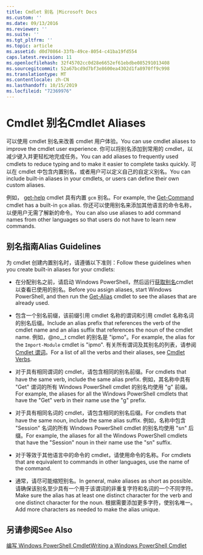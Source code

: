 ```yaml
---
title: Cmdlet 别名 |Microsoft Docs
ms.custom: ''
ms.date: 09/13/2016
ms.reviewer: ''
ms.suite: ''
ms.tgt_pltfrm: ''
ms.topic: article
ms.assetid: d0d70864-33fb-49ce-8054-c41ba19fd554
caps.latest.revision: 11
ms.openlocfilehash: 32f45702cc0d28e6652ef61ebdbe085291013408
ms.sourcegitcommit: 52a67bcd9d7bf3e8600ea4302d1fa8970ff9c998
ms.translationtype: MT
ms.contentlocale: zh-CN
ms.lasthandoff: 10/15/2019
ms.locfileid: "72369976"
---
```

# <a name="cmdlet-aliases"></a><span data-ttu-id="644ed-102">Cmdlet 别名</span><span class="sxs-lookup"><span data-stu-id="644ed-102">Cmdlet Aliases</span></span>

<span data-ttu-id="644ed-103">可以使用 cmdlet 别名来改善 cmdlet 用户体验。</span><span class="sxs-lookup"><span data-stu-id="644ed-103">You can use cmdlet aliases to improve the cmdlet user experience.</span></span> <span data-ttu-id="644ed-104">你可以将别名添加到常用的 cmdlet，以减少键入并更轻松地完成任务。</span><span class="sxs-lookup"><span data-stu-id="644ed-104">You can add aliases to frequently used cmdlets to reduce typing and to make it easier to complete tasks quickly.</span></span> <span data-ttu-id="644ed-105">可以在 cmdlet 中包含内置别名，或者用户可以定义自己的自定义别名。</span><span class="sxs-lookup"><span data-stu-id="644ed-105">You can include built-in aliases in your cmdlets, or users can define their own custom aliases.</span></span>

<span data-ttu-id="644ed-106">例如， [get-help](/powershell/module/microsoft.powershell.core/get-command) cmdlet 具有内置 `gcm` 别名。</span><span class="sxs-lookup"><span data-stu-id="644ed-106">For example, the [Get-Command](/powershell/module/microsoft.powershell.core/get-command) cmdlet has a built-in `gcm` alias.</span></span> <span data-ttu-id="644ed-107">你还可以使用别名来添加其他语言的命令名称，以便用户无需了解新的命令。</span><span class="sxs-lookup"><span data-stu-id="644ed-107">You can also use aliases to add command names from other languages so that users do not have to learn new commands.</span></span>

## <a name="alias-guidelines"></a><span data-ttu-id="644ed-108">别名指南</span><span class="sxs-lookup"><span data-stu-id="644ed-108">Alias Guidelines</span></span>

<span data-ttu-id="644ed-109">为 cmdlet 创建内置别名时，请遵循以下准则：</span><span class="sxs-lookup"><span data-stu-id="644ed-109">Follow these guidelines when you create built-in aliases for your cmdlets:</span></span>

- <span data-ttu-id="644ed-110">在分配别名之前，请启动 Windows PowerShell，然后运行[获取别名](/powershell/module/Microsoft.PowerShell.Utility/Get-Alias)cmdlet 以查看已使用的别名。</span><span class="sxs-lookup"><span data-stu-id="644ed-110">Before you assign aliases, start Windows PowerShell, and then run the [Get-Alias](/powershell/module/Microsoft.PowerShell.Utility/Get-Alias) cmdlet to see the aliases that are already used.</span></span>

- <span data-ttu-id="644ed-111">包含一个别名前缀，该前缀引用 cmdlet 名称的谓词和引用 cmdlet 名称名词的别名后缀。</span><span class="sxs-lookup"><span data-stu-id="644ed-111">Include an alias prefix that references the verb of the cmdlet name and an alias suffix that references the noun of the cmdlet name.</span></span> <span data-ttu-id="644ed-112">例如，@no__t cmdlet 的别名是 "ipmo"。</span><span class="sxs-lookup"><span data-stu-id="644ed-112">For example, the alias for the `Import-Module` cmdlet is "ipmo".</span></span> <span data-ttu-id="644ed-113">有关所有谓词及其别名的列表，请参阅[Cmdlet 谓词](./approved-verbs-for-windows-powershell-commands.md)。</span><span class="sxs-lookup"><span data-stu-id="644ed-113">For a list of all the verbs and their aliases, see [Cmdlet Verbs](./approved-verbs-for-windows-powershell-commands.md).</span></span>

- <span data-ttu-id="644ed-114">对于具有相同谓词的 cmdlet，请包含相同的别名前缀。</span><span class="sxs-lookup"><span data-stu-id="644ed-114">For cmdlets that have the same verb, include the same alias prefix.</span></span> <span data-ttu-id="644ed-115">例如，其名称中具有 "Get" 谓词的所有 Windows PowerShell cmdlet 的别名均使用 "g" 前缀。</span><span class="sxs-lookup"><span data-stu-id="644ed-115">For example, the aliases for all the Windows PowerShell cmdlets that have the "Get" verb in their name use the "g" prefix.</span></span>

- <span data-ttu-id="644ed-116">对于具有相同名词的 cmdlet，请包含相同的别名后缀。</span><span class="sxs-lookup"><span data-stu-id="644ed-116">For cmdlets that have the same noun, include the same alias suffix.</span></span> <span data-ttu-id="644ed-117">例如，名称中包含 "Session" 名词的所有 Windows PowerShell cmdlet 的别名均使用 "sn" 后缀。</span><span class="sxs-lookup"><span data-stu-id="644ed-117">For example, the aliases for all the Windows PowerShell cmdlets that have the "Session" noun in their name use the "sn" suffix.</span></span>

- <span data-ttu-id="644ed-118">对于等效于其他语言中的命令的 cmdlet，请使用命令的名称。</span><span class="sxs-lookup"><span data-stu-id="644ed-118">For cmdlets that are equivalent to commands in other languages, use the name of the command.</span></span>

- <span data-ttu-id="644ed-119">通常，请尽可能缩短别名。</span><span class="sxs-lookup"><span data-stu-id="644ed-119">In general, make aliases as short as possible.</span></span> <span data-ttu-id="644ed-120">请确保该别名至少具有一个用于该谓词的非重复字符和名词的一个不同字符。</span><span class="sxs-lookup"><span data-stu-id="644ed-120">Make sure the alias has at least one distinct character for the verb and one distinct character for the noun.</span></span> <span data-ttu-id="644ed-121">根据需要添加更多字符，使别名唯一。</span><span class="sxs-lookup"><span data-stu-id="644ed-121">Add more characters as needed to make the alias unique.</span></span>

## <a name="see-also"></a><span data-ttu-id="644ed-122">另请参阅</span><span class="sxs-lookup"><span data-stu-id="644ed-122">See Also</span></span>

[<span data-ttu-id="644ed-123">编写 Windows PowerShell Cmdlet</span><span class="sxs-lookup"><span data-stu-id="644ed-123">Writing a Windows PowerShell Cmdlet</span></span>](./writing-a-windows-powershell-cmdlet.md)
